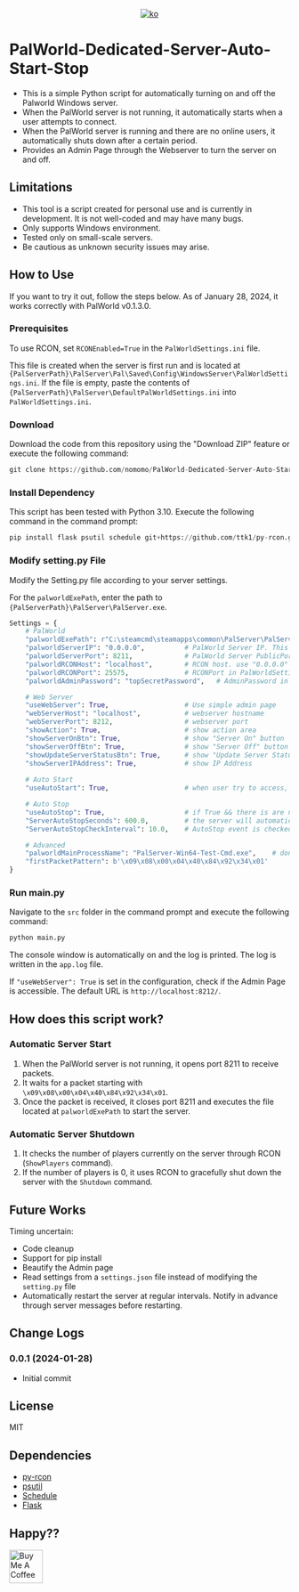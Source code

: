 <div align="center">

[![ko](https://img.shields.io/badge/lang-ko--kr-green.svg)](https://github.com/nomomo/PalWorld-Dedicated-Server-Auto-Start-Stop/blob/main/README.ko.md)

</div>

# PalWorld-Dedicated-Server-Auto-Start-Stop

- This is a simple Python script for automatically turning on and off the Palworld Windows server.
- When the PalWorld server is not running, it automatically starts when a user attempts to connect.
- When the PalWorld server is running and there are no online users, it automatically shuts down after a certain period.
- Provides an Admin Page through the Webserver to turn the server on and off.

## Limitations

- This tool is a script created for personal use and is currently in development. It is not well-coded and may have many bugs.
- Only supports Windows environment.
- Tested only on small-scale servers.
- Be cautious as unknown security issues may arise.

## How to Use

If you want to try it out, follow the steps below. As of January 28, 2024, it works correctly with PalWorld v0.1.3.0.

### Prerequisites

To use RCON, set `RCONEnabled=True` in the `PalWorldSettings.ini` file.

This file is created when the server is first run and is located at `{PalServerPath}\PalServer\Pal\Saved\Config\WindowsServer\PalWorldSettings.ini`. If the file is empty, paste the contents of `{PalServerPath}\PalServer\DefaultPalWorldSettings.ini` into `PalWorldSettings.ini`.

### Download

Download the code from this repository using the "Download ZIP" feature or execute the following command:

```Python
git clone https://github.com/nomomo/PalWorld-Dedicated-Server-Auto-Start-Stop.git
```

### Install Dependency

This script has been tested with Python 3.10. Execute the following command in the command prompt:

```Python
pip install flask psutil schedule git+https://github.com/ttk1/py-rcon.git
```

### Modify setting.py File

Modify the Setting.py file according to your server settings.

For the `palworldExePath`, enter the path to `{PalServerPath}\PalServer\PalServer.exe`.

```python
Settings = {
    # PalWorld
    "palworldExePath": r"C:\steamcmd\steamapps\common\PalServer\PalServer.exe", #PalWorld Server exe file
    "palworldServerIP": "0.0.0.0",          # PalWorld Server IP. This is used for "Auto Start". Use "0.0.0.0" to open to all. use "localhost" for testing or connection through router with port-forwarding.
    "palworldServerPort": 8211,             # PalWorld Server PublicPort in PalWorldSettings.ini. This is used for "Auto Start".
    "palworldRCONHost": "localhost",        # RCON host. use "0.0.0.0" to open to all. use "localhost" for testing or connection through router with port-forwarding.
    "palworldRCONPort": 25575,              # RCONPort in PalWorldSettings.ini. Default is 25575
    "palworldAdminPassword": "topSecretPassword",   # AdminPassword in PalWorldSettings.ini

    # Web Server
    "useWebServer": True,                   # Use simple admin page
    "webServerHost": "localhost",           # webserver hostname
    "webServerPort": 8212,                  # webserver port
    "showAction": True,                     # show action area
    "showServerOnBtn": True,                # show "Server On" button
    "showServerOffBtn": True,               # show "Server Off" button
    "showUpdateServerStatusBtn": True,      # show "Update Server Status" button
    "showServerIPAddress": True,            # show IP Address
    
    # Auto Start
    "useAutoStart": True,                   # when user try to access, start the server automatically

    # Auto Stop
    "useAutoStop": True,                    # if True && there is are no players online, server will automatically stop
    "ServerAutoStopSeconds": 600.0,         # the server will automatically stop after ServerAutoStopSeconds seconds.
    "ServerAutoStopCheckInterval": 10.0,    # AutoStop event is checked every ServerAutoStopCheckInterval seconds.

    # Advanced
    "palworldMainProcessName": "PalServer-Win64-Test-Cmd.exe",    # don't change, if there is no problem
    "firstPacketPattern": b'\x09\x08\x00\x04\x40\x84\x92\x34\x01'
}
```

### Run main.py

Navigate to the `src` folder in the command prompt and execute the following command:

```Python
python main.py
```

The console window is automatically on and the log is printed. The log is written in the `app.log` file.

If `"useWebServer": True` is set in the configuration, check if the Admin Page is accessible. The default URL is `http://localhost:8212/`.

## How does this script work?

### Automatic Server Start

1. When the PalWorld server is not running, it opens port 8211 to receive packets.
2. It waits for a packet starting with `\x09\x08\x00\x04\x40\x84\x92\x34\x01`.
3. Once the packet is received, it closes port 8211 and executes the file located at `palworldExePath` to start the server.

### Automatic Server Shutdown

1. It checks the number of players currently on the server through RCON (`ShowPlayers` command).
2. If the number of players is 0, it uses RCON to gracefully shut down the server with the `Shutdown` command.

## Future Works

Timing uncertain:

- Code cleanup
- Support for pip install
- Beautify the Admin page
- Read settings from a `settings.json` file instead of modifying the `setting.py` file
- Automatically restart the server at regular intervals. Notify in advance through server messages before restarting.

## Change Logs

### 0.0.1 (2024-01-28)

- Initial commit

## License

MIT

## Dependencies

- [py-rcon](https://github.com/ttk1/py-rcon)
- [psutil](https://pypi.org/project/psutil/)
- [Schedule](https://pypi.org/project/schedule/)
- [Flask](https://pypi.org/project/Flask/)

## Happy??

<a href="https://www.buymeacoffee.com/nomomo" target="_blank"><img src="https://cdn.buymeacoffee.com/buttons/default-yellow.png" alt="Buy Me A Coffee" height="60"></a>